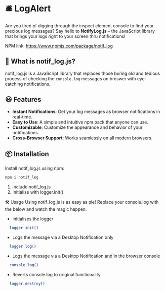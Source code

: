 # 🛎️ LogAlert

Are you tired of digging through the inspect element console to find your precious log messages? Say hello to **NotifyLog.js** – the JavaScript library that brings your logs right to your screen thru notifications!

NPM link: https://www.npmjs.com/package/notif_log

## 🚀 What is notif_log.js?

notif_log.js is a JavaScript library that replaces those boring old and tedious process of checking the `console.log` messages on broswer with eye-catching notifications.

## 😃 Features

- **Instant Notifications**: Get your log messages as browser notifications in real-time.
- **Easy to Use**: A simple and intuitive npm pack that anyone can use.
- **Customizable**: Customize the appearance and behavior of your notifications.
- **Cross-Browser Support**: Works seamlessly on all modern browsers.

## 📦 Installation

Install notif_log.js using npm:
```bash
npm i notif_log
```

1) include notif_log.js
2) Initialise with logger.init()

🛠️ Usage
Using notif_log.js is as easy as pie! Replace your console.log with the below and watch the magic happen.
- Initialises the logger
```bash
  logger.init()
  ```
- Logs the message via a Desktop Notification only
```bash
  logger.log()
  ```
- Logs the message via a Desktop Notification and in the browser console
```bash
  console.log()
  ```
- Reverts console.log to original functionality
```bash
  logger.destroy()
  ```
